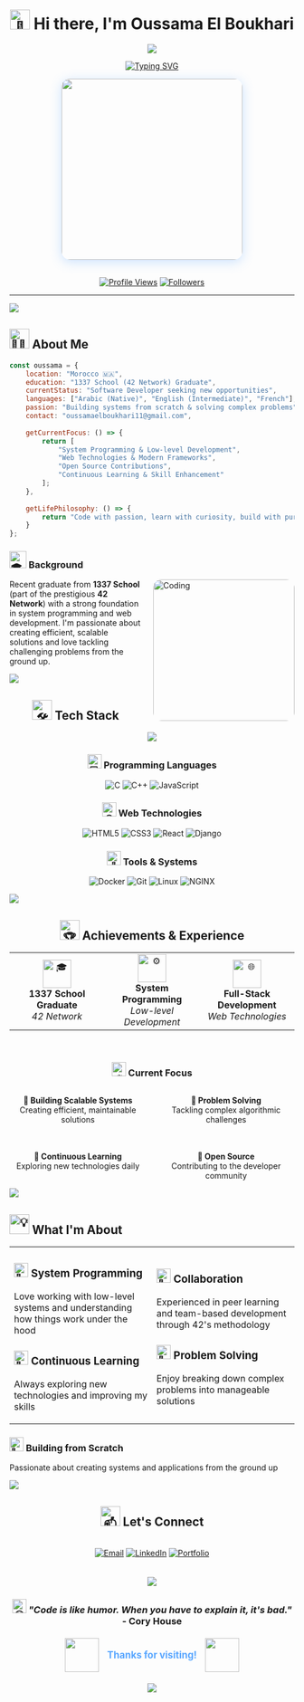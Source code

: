 <div align="center">

# <img src="https://raw.githubusercontent.com/Tarikul-Islam-Anik/Animated-Fluent-Emojis/master/Emojis/Hand%20gestures/Waving%20Hand.png" alt="👋" width="35" /> Hi there, I'm Oussama El Boukhari

<img src="https://capsule-render.vercel.app/api?type=waving&color=gradient&customColorList=6,11,20&height=180&section=header&text=Welcome%20to%20my%20Profile&fontSize=42&fontColor=fff&animation=twinkling&fontAlignY=32"/>

[![Typing SVG](https://readme-typing-svg.demolab.com?font=JetBrains+Mono&size=22&duration=3000&pause=1000&color=58A6FF&center=true&vCenter=true&width=500&lines=Software+Developer;System+Programming+Enthusiast;Always+Learning+%F0%9F%9A%80)](https://git.io/typing-svg)

<div align="center">
  <img src="https://media.giphy.com/media/qgQUggAC3Pfv687qPC/giphy.gif" width="320" style="border-radius: 15px; box-shadow: 0 4px 20px rgba(88, 166, 255, 0.3);"/>
</div>

<br/>

[![Profile Views](https://komarev.com/ghpvc/?username=oelboukh&color=58A6FF&style=for-the-badge&label=PROFILE+VIEWS)](https://github.com/oelboukh)
[![Followers](https://img.shields.io/github/followers/oelboukh?style=for-the-badge&color=58A6FF&labelColor=1a1b27)](https://github.com/oelboukh?tab=followers)

</div>

---

<img src="https://user-images.githubusercontent.com/73097560/115834477-dbab4500-a447-11eb-908a-139a6edaec5c.gif">

## <img src="https://raw.githubusercontent.com/Tarikul-Islam-Anik/Animated-Fluent-Emojis/master/Emojis/People%20with%20professions/Man%20Technologist%20Medium%20Skin%20Tone.png" alt="🧑‍💻" width="35" /> About Me

```javascript
const oussama = {
    location: "Morocco 🇲🇦",
    education: "1337 School (42 Network) Graduate",
    currentStatus: "Software Developer seeking new opportunities",
    languages: ["Arabic (Native)", "English (Intermediate)", "French"],
    passion: "Building systems from scratch & solving complex problems",
    contact: "oussamaelboukhari11@gmail.com",
    
    getCurrentFocus: () => {
        return [
            "System Programming & Low-level Development",
            "Web Technologies & Modern Frameworks", 
            "Open Source Contributions",
            "Continuous Learning & Skill Enhancement"
        ];
    },
    
    getLifePhilosophy: () => {
        return "Code with passion, learn with curiosity, build with purpose! 🚀";
    }
};
```

### <img src="https://raw.githubusercontent.com/Tarikul-Islam-Anik/Animated-Fluent-Emojis/master/Emojis/Objects/Graduation%20Cap.png" alt="🎓" width="30" /> Background

<img align="right" alt="Coding" width="250" src="https://media.giphy.com/media/L1R1tvI9svkIWwpVYr/giphy.gif" style="border-radius: 15px; margin-left: 20px;"/>

Recent graduate from **1337 School** (part of the prestigious **42 Network**) with a strong foundation in system programming and web development. I'm passionate about creating efficient, scalable solutions and love tackling challenging problems from the ground up.

<img src="https://user-images.githubusercontent.com/73097560/115834477-dbab4500-a447-11eb-908a-139a6edaec5c.gif">

<div align="center">

## <img src="https://raw.githubusercontent.com/Tarikul-Islam-Anik/Animated-Fluent-Emojis/master/Emojis/Objects/Hammer%20and%20Wrench.png" alt="🛠️" width="35" /> Tech Stack

<img src="https://skillicons.dev/icons?i=c,cpp,js,html,css,react,django,docker,git,linux,nginx&theme=dark&perline=6" />

### <img src="https://raw.githubusercontent.com/Tarikul-Islam-Anik/Animated-Fluent-Emojis/master/Emojis/Objects/Desktop%20Computer.png" alt="💻" width="25" /> Programming Languages
![C](https://img.shields.io/badge/C-A8B9CC?style=for-the-badge&logo=c&logoColor=black&labelColor=1a1b27)
![C++](https://img.shields.io/badge/C++-00599C?style=for-the-badge&logo=cplusplus&logoColor=white&labelColor=1a1b27)
![JavaScript](https://img.shields.io/badge/JavaScript-F7DF1E?style=for-the-badge&logo=javascript&logoColor=black&labelColor=1a1b27)

### <img src="https://raw.githubusercontent.com/Tarikul-Islam-Anik/Animated-Fluent-Emojis/master/Emojis/Objects/Globe%20with%20Meridians.png" alt="🌐" width="25" /> Web Technologies
![HTML5](https://img.shields.io/badge/HTML5-E34F26?style=for-the-badge&logo=html5&logoColor=white&labelColor=1a1b27)
![CSS3](https://img.shields.io/badge/CSS3-1572B6?style=for-the-badge&logo=css3&logoColor=white&labelColor=1a1b27)
![React](https://img.shields.io/badge/React-61DAFB?style=for-the-badge&logo=react&logoColor=black&labelColor=1a1b27)
![Django](https://img.shields.io/badge/Django-092E20?style=for-the-badge&logo=django&logoColor=white&labelColor=1a1b27)

### <img src="https://raw.githubusercontent.com/Tarikul-Islam-Anik/Animated-Fluent-Emojis/master/Emojis/Objects/Wrench.png" alt="🔧" width="25" /> Tools & Systems
![Docker](https://img.shields.io/badge/Docker-2496ED?style=for-the-badge&logo=docker&logoColor=white&labelColor=1a1b27)
![Git](https://img.shields.io/badge/Git-F05032?style=for-the-badge&logo=git&logoColor=white&labelColor=1a1b27)
![Linux](https://img.shields.io/badge/Linux-FCC624?style=for-the-badge&logo=linux&logoColor=black&labelColor=1a1b27)
![NGINX](https://img.shields.io/badge/NGINX-009639?style=for-the-badge&logo=nginx&logoColor=white&labelColor=1a1b27)

</div>

<img src="https://user-images.githubusercontent.com/73097560/115834477-dbab4500-a447-11eb-908a-139a6edaec5c.gif">

<div align="center">

## <img src="https://raw.githubusercontent.com/Tarikul-Islam-Anik/Animated-Fluent-Emojis/master/Emojis/Objects/Trophy.png" alt="🏆" width="35" /> Achievements & Experience

<table>
<tr>
<td align="center" width="33%">
<img src="https://raw.githubusercontent.com/Tarikul-Islam-Anik/Animated-Fluent-Emojis/master/Emojis/Objects/Graduation%20Cap.png" alt="🎓" width="50"/>
<br/><strong>1337 School Graduate</strong>
<br/><em>42 Network</em>
</td>
<td align="center" width="33%">
<img src="https://raw.githubusercontent.com/Tarikul-Islam-Anik/Animated-Fluent-Emojis/master/Emojis/Objects/Gear.png" alt="⚙️" width="50"/>
<br/><strong>System Programming</strong>
<br/><em>Low-level Development</em>
</td>
<td align="center" width="33%">
<img src="https://raw.githubusercontent.com/Tarikul-Islam-Anik/Animated-Fluent-Emojis/master/Emojis/Objects/Globe%20with%20Meridians.png" alt="🌐" width="50"/>
<br/><strong>Full-Stack Development</strong>
<br/><em>Web Technologies</em>
</td>
</tr>
</table>

<br/>

### <img src="https://raw.githubusercontent.com/Tarikul-Islam-Anik/Animated-Fluent-Emojis/master/Emojis/Objects/Fire.png" alt="🔥" width="25" /> Current Focus

<div style="display: grid; grid-template-columns: repeat(2, 1fr); gap: 20px; max-width: 600px; margin: 0 auto;">

**🚀 Building Scalable Systems**  
Creating efficient, maintainable solutions

**🧠 Problem Solving**  
Tackling complex algorithmic challenges

**🌱 Continuous Learning**  
Exploring new technologies daily

**🤝 Open Source**  
Contributing to the developer community

</div>

</div>

<img src="https://user-images.githubusercontent.com/73097560/115834477-dbab4500-a447-11eb-908a-139a6edaec5c.gif">

## <img src="https://raw.githubusercontent.com/Tarikul-Islam-Anik/Animated-Fluent-Emojis/master/Emojis/Objects/Light%20Bulb.png" alt="💡" width="35" /> What I'm About

<table>
<tr>
<td width="50%">

### <img src="https://raw.githubusercontent.com/Tarikul-Islam-Anik/Animated-Fluent-Emojis/master/Emojis/Objects/Telescope.png" alt="🔭" width="25" /> **System Programming**
Love working with low-level systems and understanding how things work under the hood

### <img src="https://raw.githubusercontent.com/Tarikul-Islam-Anik/Animated-Fluent-Emojis/master/Emojis/Animals/Seedling.png" alt="🌱" width="25" /> **Continuous Learning**
Always exploring new technologies and improving my skills

</td>
<td width="50%">

### <img src="https://raw.githubusercontent.com/Tarikul-Islam-Anik/Animated-Fluent-Emojis/master/Emojis/People/Busts%20in%20Silhouette.png" alt="👥" width="25" /> **Collaboration**
Experienced in peer learning and team-based development through 42's methodology

### <img src="https://raw.githubusercontent.com/Tarikul-Islam-Anik/Animated-Fluent-Emojis/master/Emojis/Objects/Puzzle%20Piece.png" alt="🧩" width="25" /> **Problem Solving**
Enjoy breaking down complex problems into manageable solutions

</td>
</tr>
</table>

### <img src="https://raw.githubusercontent.com/Tarikul-Islam-Anik/Animated-Fluent-Emojis/master/Emojis/Travel%20and%20places/Rocket.png" alt="🚀" width="25" /> **Building from Scratch**
Passionate about creating systems and applications from the ground up

<img src="https://user-images.githubusercontent.com/73097560/115834477-dbab4500-a447-11eb-908a-139a6edaec5c.gif">

<div align="center">

## <img src="https://raw.githubusercontent.com/Tarikul-Islam-Anik/Animated-Fluent-Emojis/master/Emojis/Objects/Incoming%20Envelope.png" alt="📫" width="35" /> Let's Connect

<div style="display: flex; justify-content: center; gap: 10px; flex-wrap: wrap; margin: 20px 0;">

[![Email](https://img.shields.io/badge/Email-EA4335?style=for-the-badge&logo=gmail&logoColor=white&labelColor=1a1b27)](mailto:oussamaelboukhari11@gmail.com)
[![LinkedIn](https://img.shields.io/badge/LinkedIn-0A66C2?style=for-the-badge&logo=linkedin&logoColor=white&labelColor=1a1b27)](https://linkedin.com/in/oussama-elboukhari)
[![Portfolio](https://img.shields.io/badge/Portfolio-000000?style=for-the-badge&logo=vercel&logoColor=white&labelColor=1a1b27)](https://your-portfolio.com)

</div>

<img src="https://user-images.githubusercontent.com/73097560/115834477-dbab4500-a447-11eb-908a-139a6edaec5c.gif">

### <img src="https://raw.githubusercontent.com/Tarikul-Islam-Anik/Animated-Fluent-Emojis/master/Emojis/Smilies/Beaming%20Face%20with%20Smiling%20Eyes.png" alt="😊" width="25" /> *"Code is like humor. When you have to explain it, it's bad."* - Cory House

<div style="display: flex; justify-content: center; align-items: center; gap: 15px; margin: 20px 0;">
<img src="https://media.giphy.com/media/LnQjpWaON8nhr21vNW/giphy.gif" width="60"> 
<span style="font-size: 1.2em; font-weight: bold; color: #58A6FF;">Thanks for visiting!</span> 
<img src="https://media.giphy.com/media/7j2hfyeVcDtf2/giphy.gif" width="60">
</div>

<img src="https://capsule-render.vercel.app/api?type=waving&color=gradient&customColorList=6,11,20&height=120&section=footer&animation=twinkling"/>

</div>
